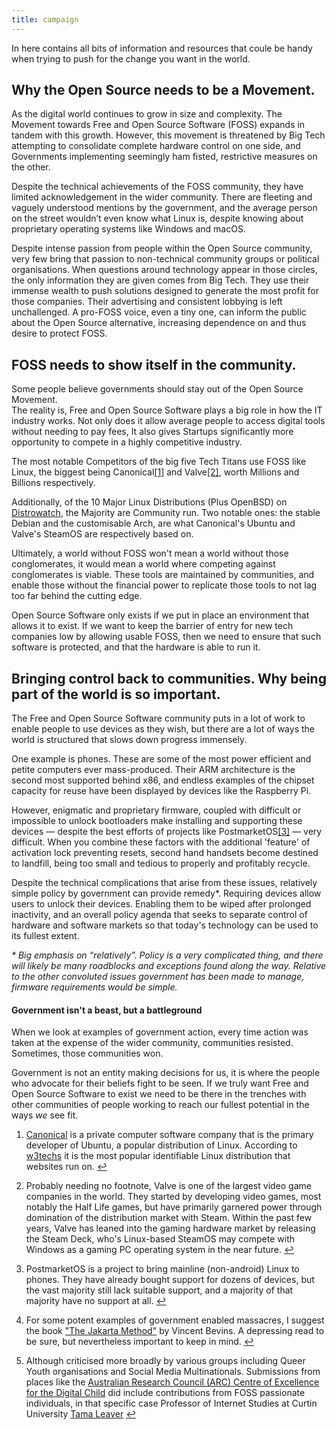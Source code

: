 ```yaml
---
title: campaign
---
```


In here contains all bits of information and resources that coule be handy when trying to push for the change you want in the world. 

## **Why the Open Source needs to be a Movement.**

As the digital world continues to grow in size and complexity. The Movement towards Free and Open Source Software (FOSS) expands in tandem with this growth. However, this movement is threatened by Big Tech attempting to consolidate complete hardware control on one side, and Governments implementing seemingly ham fisted, restrictive measures on the other.

Despite the technical achievements of the FOSS community, they have limited acknowledgement in the wider community. There are fleeting and vaguely understood mentions by the government, and the average person on the street wouldn’t even know what Linux is, despite knowing about proprietary operating systems like Windows and macOS.

Despite intense passion from people within the Open Source community, very few bring that passion to non-technical community groups or political organisations. When questions around technology appear in those circles, the only information they are given comes from Big Tech. They use their immense wealth to push solutions designed to generate the most profit for those companies. Their advertising and consistent lobbying is left unchallenged. A pro-FOSS voice, even a tiny one, can inform the public about the Open Source alternative, increasing dependence on and thus desire to protect FOSS.

## **FOSS needs to show itself in the community.**

Some people believe governments should stay out of the Open Source Movement.  
The reality is, Free and Open Source Software plays a big role in how the IT industry works. Not only does it allow average people to access digital tools without needing to pay fees, It also gives Startups significantly more opportunity to compete in a highly competitive industry.

The most notable Competitors of the big five Tech Titans use FOSS like Linux, the biggest being Canonical[\[1\]](#bookmark=id.vgd6i6ls8fv) and Valve[\[2\]](#bookmark=id.wnohq2mkgb48), worth Millions and Billions respectively.

Additionally, of the 10 Major Linux Distributions (Plus OpenBSD) on [Distrowatch](https://distrowatch.com/dwres.php?resource=major), the Majority are Community run. Two notable ones: the stable Debian and the customisable Arch, are what Canonical's Ubuntu and Valve's SteamOS are respectively based on.

Ultimately, a world without FOSS won't mean a world without those conglomerates, it would mean a world where competing against conglomerates is viable. These tools are maintained by communities, and enable those without the financial power to replicate those tools to not lag too far behind the cutting edge.

Open Source Software only exists if we put in place an environment that allows it to exist. If we want to keep the barrier of entry for new tech companies low by allowing usable FOSS, then we need to ensure that such software is protected, and that the hardware is able to run it. 

## **Bringing control back to communities. Why being part of the world is so important.**

The Free and Open Source Software community puts in a lot of work to enable people to use devices as they wish, but there are a lot of ways the world is structured that slows down progress immensely.

One example is phones. These are some of the most power efficient and petite computers ever mass-produced. Their ARM architecture is the second most supported behind x86, and endless examples of the chipset capacity for reuse have been displayed by devices like the Raspberry Pi.

However, enigmatic and proprietary firmware, coupled with difficult or impossible to unlock bootloaders make installing and supporting these devices — despite the best efforts of projects like PostmarketOS[\[3\]](#bookmark=id.vs3zo9im3316) — very difficult. When you combine these factors with the additional 'feature' of activation lock preventing resets, second hand handsets become destined to landfill, being too small and tedious to properly and profitably recycle.

Despite the technical complications that arise from these issues, relatively simple policy by government can provide remedy\*. Requiring devices allow users to unlock their devices. Enabling them to be wiped after prolonged inactivity, and an overall policy agenda that seeks to separate control of hardware and software markets so that today's technology can be used to its fullest extent.

*\* Big emphasis on “relatively”. Policy is a very complicated thing, and there will likely be many roadblocks and exceptions found along the way. Relative to the other convoluted issues government has been made to manage, firmware requirements would be simple.*

#### **Government isn't a beast, but a battleground**

When we look at examples of government action, every time action was taken at the expense of the wider community, communities resisted. Sometimes, those communities won. 

Government is not an entity making decisions for us, it is where the people who advocate for their beliefs fight to be seen. If we truly want Free and Open Source Software to exist we need to be there in the trenches with other communities of people working to reach our fullest potential in the ways *we* see fit.

1. [Canonical](https://en.wikipedia.org/wiki/Canonical_\(company\)) is a private computer software company that is the primary developer of Ubuntu, a popular distribution of Linux. According to [w3techs](https://w3techs.com/technologies/details/os-linux) it is the most popular identifiable Linux distribution that websites run on. [↩︎](#bookmark=id.4yp260ackhmt)

2. Probably needing no footnote, Valve is one of the largest video game companies in the world. They started by developing video games, most notably the Half Life games, but have primarily garnered power through domination of the distribution market with Steam. Within the past few years, Valve has leaned into the gaming hardware market by releasing the Steam Deck, who's Linux-based SteamOS may compete with Windows as a gaming PC operating system in the near future. [↩︎](#bookmark=id.9oia4rgkduab)

3. PostmarketOS is a project to bring mainline (non-android) Linux to phones. They have already bought support for dozens of devices, but the vast majority still lack suitable support, and a majority of that majority have no support at all. [↩︎](#bookmark=id.yup8btxccpg8)

4. For some potent examples of government enabled massacres, I suggest the book ["The Jakarta Method"](https://en.wikipedia.org/wiki/The_Jakarta_Method) by Vincent Bevins. A depressing read to be sure, but nevertheless important to keep in mind. [↩︎](#bookmark=id.yvommph8amrn)

5. Although criticised more broadly by various groups including Queer Youth organisations and Social Media Multinationals. Submissions from places like the [Australian Research Council (ARC) Centre of Excellence for the Digital Child](https://digitalchild.org.au/research/publications/response-to-the-online-safety-amendment-social-media-minimum-age-bill-2024-provisions/) did include contributions from FOSS passionate individuals, in that specific case Professor of Internet Studies at Curtin University [Tama Leaver](https://aoir.social/@tama/113525021824943181) [↩︎](#bookmark=id.yvj3u1aqmm78) 
